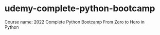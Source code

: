 # udemy-complete-python-bootcamp
Course name: 2022 Complete Python Bootcamp From Zero to Hero in Python

